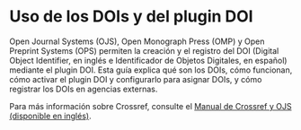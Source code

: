 # Uso de los DOIs y del plugin DOI

Open Journal Systems (OJS), Open Monograph Press (OMP) y Open Preprint Systems (OPS) permiten la creación y el registro del DOI (Digital Object Identifier, en inglés e Identificador de Objetos Digitales, en español) mediante el plugin DOI. Esta guía explica qué son los DOIs, cómo funcionan, cómo activar el plugin DOI y configurarlo para asignar DOIs, y cómo registrar los DOIs en agencias externas.

Para más información sobre Crossref, consulte el [Manual de Crossref y OJS (disponible en inglés)](/crossref-ojs-manual/).
